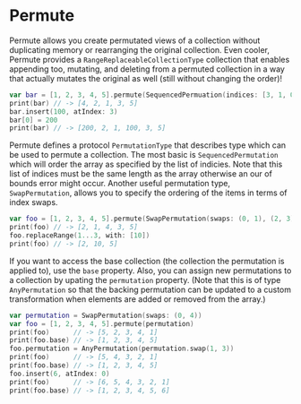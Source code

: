 # Permute

Permute allows you create permutated views of a collection without duplicating memory or rearranging the original collection. Even cooler, Permute provides a `RangeReplaceableCollectionType` collection that enables appending too, mutating, and deleting from a permuted collection in a way that actually mutates the original as well (still without changing the order)!

```swift
var bar = [1, 2, 3, 4, 5].permute(SequencedPermuation(indices: [3, 1, 0, 2, 4]))
print(bar) // -> [4, 2, 1, 3, 5]
bar.insert(100, atIndex: 3)
bar[0] = 200
print(bar) // -> [200, 2, 1, 100, 3, 5]
```

Permute defines a protocol `PermutationType` that describes type which can be used to permute a collection. The most basic is `SequencedPermutation` which will order the array as specified by the list of indicies. Note that this list of indices must be the same length as the array otherwise an our of bounds error might occur. Another useful permutation type, `SwapPermutation`, allows you to specify the ordering of the items in terms of index swaps.

```swift
var foo = [1, 2, 3, 4, 5].permute(SwapPermutation(swaps: (0, 1), (2, 3)))
print(foo) // -> [2, 1, 4, 3, 5]
foo.replaceRange(1...3, with: [10])
print(foo) // -> [2, 10, 5]
```

If you want to access the base collection (the collection the permutation is applied to), use the `base` property. Also, you can assign new permutations to a collection by upating the `permutation` property. (Note that this is of type `AnyPermutation`
so that the backing permutation can be updated to a custom transformation when elements are added or removed from the array.)

```swift
var permutation = SwapPermutation(swaps: (0, 4))
var foo = [1, 2, 3, 4, 5].permute(permutation)
print(foo)      // -> [5, 2, 3, 4, 1]
print(foo.base) // -> [1, 2, 3, 4, 5]
foo.permutation = AnyPermutation(permutation.swap(1, 3))
print(foo)      // -> [5, 4, 3, 2, 1]
print(foo.base) // -> [1, 2, 3, 4, 5]
foo.insert(6, atIndex: 0)
print(foo)      // -> [6, 5, 4, 3, 2, 1]
print(foo.base) // -> [1, 2, 3, 4, 5, 6]
```
